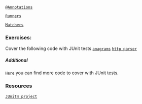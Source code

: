 
[`@Annotations`](https://github.com/kotelisk/junit-course/blob/master/anotations.md)

[`Runners`](https://github.com/kotelisk/junit-course/blob/master/runners.md)

[`Matchers`](https://github.com/kotelisk/junit-course/blob/master/hamcrest-matchers.md)

### Exercises:
Cover the following code with JUnit tests
[`anagrams`](http://www.java2s.com/Code/Java/Collections-Data-Structure/Anagrams.htm)
[`http parser`](http://www.java2s.com/Code/Java/Network-Protocol/HttpParser.htm)

##### Additional
[`Here`](http://www.java2s.com/Code/Java/) you can find more code to cover with JUnit tests.

### Resources
[`JUnit4 project`](http://junit.org/junit4/)
